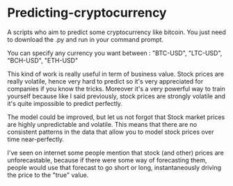 # Predicting-cryptocurrency

A scripts who aim to predict some cryptocurrency like bitcoin.  You just need to download the .py and run in your command prompt.

You can specify any currency you want between : "BTC-USD", "LTC-USD", "BCH-USD", "ETH-USD"

This kind of work is really useful in term of business value. Stock prices are really volatile, hence very hard to predict so it's very appreciated for companies if you know the tricks. Moreover it's a very powerful way to train yourself because like I said previously, stock prices are strongly volatile and it's quite impossible to predict perfectly.


The model could be improved, but let us not forgot that Stock market prices are highly unpredictable and volatile. This means that there are no consistent patterns in the data that allow you to model stock prices over time near-perfectly.

I've seen on internet some people mention that stock (and other) prices are unforecastable, because if there were some way of forecasting them, people would use that forecast to go short or long, instantaneously driving the price to the "true" value.
